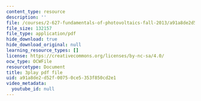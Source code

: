 ```yaml
---
content_type: resource
description: ''
file: /courses/2-627-fundamentals-of-photovoltaics-fall-2013/a91a8de2d52f00750ce5353f850cd2e1_BcVzc6IGwS0.pdf
file_size: 132157
file_type: application/pdf
hide_download: true
hide_download_original: null
learning_resource_types: []
license: https://creativecommons.org/licenses/by-nc-sa/4.0/
ocw_type: OCWFile
resourcetype: Document
title: 3play pdf file
uid: a91a8de2-d52f-0075-0ce5-353f850cd2e1
video_metadata:
  youtube_id: null
---
```


